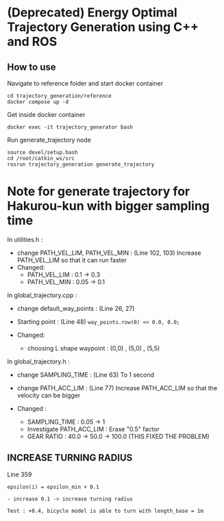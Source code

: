# (Deprecated) Energy Optimal Trajectory Generation using C++ and ROS
## How to use 
Navigate to reference folder and start docker container
```
cd trajectory_generation/reference
docker compose up -d 
```
Get inside docker container 
```
docker exec -it trajectory_generator bash 
```
Run generate_trajectory node 
```
source devel/setup.bash
cd /root/catkin_ws/src
rosrun trajectory_generation generate_trajectory
```

# Note for generate trajectory for Hakurou-kun with bigger sampling time

In utilities.h :
- change PATH_VEL_LIM, PATH_VEL_MIN : (Line 102, 103) Increase PATH_VEL_LIM so that it can run faster
- Changed:
    - PATH_VEL_LIM : 0.1 -> 0.3
    - PATH_VEL_MIN : 0.05 -> 0.1

In global_trajectory.cpp :
- change default_way_points : (Line 26, 27)
- Starting point : (Line 48) ```way_points.row(0) << 0.0, 0.0;```

- Changed:
    - choosing L shape waypoint : (0,0) , (5,0) , (5,5)

In global_trajectory.h :
- change SAMPLING_TIME : (Line 63) To 1 second
- change PATH_ACC_LIM : (Line 77) Increase PATH_ACC_LIM so that the velocity can be bigger

- Changed :
    - SAMPLING_TIME : 0.05 -> 1
    - Investigate PATH_ACC_LIM : Erase "0.5" factor
    - GEAR RATIO : 40.0 -> 50.0 -> 100.0 (THIS FIXED THE PROBLEM)



## INCREASE TURNING RADIUS 

Line 359

    epsilon(i) = epsilon_min + 0.1

    - increase 0.1 -> increase turning radius

    Test : +0.4, bicycle model is able to turn with length_base = 1m
